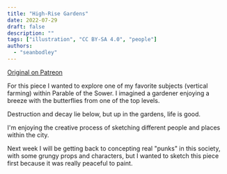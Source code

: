 ```yaml
---
title: "High-Rise Gardens"
date: 2022-07-29
draft: false
description: ""
tags: ["illustration", "CC BY-SA 4.0", "people"]
authors:
  - "seanbodley"
---
```


[Original on Patreon](https://www.patreon.com/posts/solar-punk-art-68063940)

For this piece I wanted to explore one of my favorite subjects (vertical farming) within  Parable of the Sower. I imagined a gardener enjoying a breeze with the butterflies from one of the top levels. 

Destruction and decay lie below, but up in the gardens, life is good.

I'm enjoying the creative process of sketching different people and places within the city.  

Next week I will be getting back to concepting real "punks" in this society, with some grungy props and characters, but I wanted to sketch this piece first because it was really peaceful to paint.
